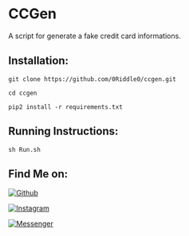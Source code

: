 # CCGen
A script for generate a fake credit card informations.

## Installation:

`git clone https://github.com/0Riddle0/ccgen.git`

`cd ccgen`

`pip2 install -r requirements.txt`

## Running Instructions:

`sh Run.sh`

## Find Me on:

[![Github](https://img.shields.io/badge/Github-0Riddle0-green?style=for-the-badge&logo=github)](https://github.com/0Riddle0)

[![Instagram](https://img.shields.io/badge/Insta-%40itamohsen-red?style=for-the-badge&logo=instagram)](https://www.instagram.com/_mohsenetoo_)

[![Messenger](https://img.shields.io/badge/Chat-Messenger-blue?style=for-the-badge&logo=messenger)](https://m.me/bbrruuxx)
